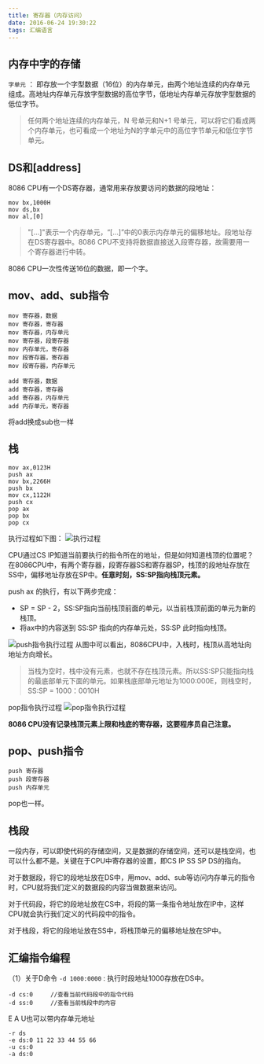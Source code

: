```yaml
---
title: 寄存器（内存访问）
date: 2016-06-24 19:30:22
tags: 汇编语言
---
```

## 内存中字的存储

`字单元` ： 即存放一个字型数据（16位）的内存单元，由两个地址连续的内存单元组成。高地址内存单元存放字型数据的高位字节，低地址内存单元存放字型数据的低位字节。

>任何两个地址连续的内存单元，N 号单元和N+1 号单元，可以将它们看成两个内存单元，也可看成一个地址为N的字单元中的高位字节单元和低位字节单元。

## DS和[address]
8086 CPU有一个DS寄存器，通常用来存放要访问的数据的段地址：
```
mov bx,1000H
mov ds,bx
mov al,[0]
```
>"[...]"表示一个内存单元，“[...]”中的0表示内存单元的偏移地址。段地址存在DS寄存器中。8086 CPU不支持将数据直接送入段寄存器，故需要用一个寄存器进行中转。

8086 CPU一次性传送16位的数据，即一个字。

## mov、add、sub指令
```
mov 寄存器，数据
mov 寄存器，寄存器
mov 寄存器，内存单元
mov 寄存器，段寄存器
mov 内存单元，寄存器
mov 段寄存器，寄存器
mov 段寄存器，内存单元
```
```
add 寄存器，数据
add 寄存器，寄存器
add 寄存器，内存单元
add 内存单元，寄存器
```
将add换成sub也一样

## 栈
```
mov ax,0123H
push ax
mov bx,2266H
push bx
mov cx,1122H
push cx
pop ax
pop bx
pop cx
```
执行过程如下图：
![执行过程][1]

CPU通过CS IP知道当前要执行的指令所在的地址，但是如何知道栈顶的位置呢？
在8086CPU中，有两个寄存器，段寄存器SS和寄存器SP，栈顶的段地址存放在SS中，偏移地址存放在SP中。**任意时刻，SS:SP指向栈顶元素。**

push ax 的执行，有以下两步完成：

- SP = SP - 2，SS:SP指向当前栈顶前面的单元，以当前栈顶前面的单元为新的栈顶。
- 将ax中的内容送到 SS:SP 指向的内存单元处，SS:SP 此时指向栈顶。

![push指令执行过程][2]
从图中可以看出，8086CPU中，入栈时，栈顶从高地址向地址方向增长。

>当栈为空时，栈中没有元素，也就不存在栈顶元素。所以SS:SP只能指向栈的最底部单元下面的单元。如果栈底部单元地址为1000:000E，则栈空时，SS:SP = 1000：0010H

pop指令执行过程
![pop指令执行过程][3]

**8086 CPU没有记录栈顶元素上限和栈底的寄存器，这要程序员自己注意。**

## pop、push指令
```
push 寄存器
push 段寄存器
push 内存单元
```
pop也一样。

## 栈段
一段内存，可以即使代码的存储空间，又是数据的存储空间，还可以是栈空间，也可以什么都不是。关键在于CPU中寄存器的设置，即CS IP SS SP DS的指向。

对于数据段，将它的段地址放在DS中，用mov、add、sub等访问内存单元的指令时，CPU就将我们定义的数据段的内容当做数据来访问。

对于代码段，将它的段地址放在CS中，将段的第一条指令地址放在IP中，这样CPU就会执行我们定义的代码段中的指令。

对于栈段，将它的段地址放在SS中，将栈顶单元的偏移地址放在SP中。

## 汇编指令编程

（1）关于D命令
`-d 1000:0000` : 执行时段地址1000存放在DS中。
```
-d cs:0     //查看当前代码段中的指令代码
-d ss:0     //查看当前栈段中的内容
```

E A U也可以带内存单元地址
```
-r ds
-e ds:0 11 22 33 44 55 66
-u cs:0
-a ds:0
```


[1]: http://static.zybuluo.com/guoxs/1eqn57elqtooh0r8akw0spfp/1.png
[2]: http://static.zybuluo.com/guoxs/myi2z4phv3lq1yx8y259vcoa/2.png
[3]: http://static.zybuluo.com/guoxs/en8fxsbwaotp7y54k5ajzg8t/3.png